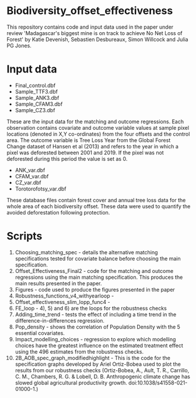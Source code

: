 # Biodiversity_offset_effectiveness
This repository contains code and input data used in the paper under review 'Madagascar's biggest mine is on track to achieve No Net Loss of Forest' by Katie Devenish, Sebastien Desbureaux, Simon Willcock and Julia PG Jones. 

# Input data

- Final_control.dbf
- Sample_TTF3.dbf
- Sample_ANK3.dbf
- Sample_CFAM3.dbf
- Sample_CZ3.dbf

These are the input data for the matching and outcome regressions. Each observation contains covariate and outcome variable values at sample pixel locations (denoted in X,Y co-ordinates) from the four offsets and the control area. The outcome variable is Tree Loss Year from the Global Forest Change dataset of Hansen et al (2013) and refers to the year in which a pixel was deforested between 2001 and 2019. If the pixel was not deforested during this period the value is set as 0.

- ANK_var.dbf
- CFAM_var.dbf
- CZ_var.dbf
- Torotorofotsy_var.dbf

These database files contain forest cover and annual tree loss data for the whole area of each biodiversity offset. These data were used to quantify the avoided deforestation following protection. 

# Scripts

1) Choosing_matching_spec - details the alternative matching specifications tested for covariate balance before choosing the main specification. 
2) Offset_Effectiveness_Final2 - code for the matching and outcome regressions using the main matching specification. This produces the main results presented in the paper.
3) Figures - code used to produce the figures presented in the paper
4) Robustness_functions_v4_withyearloop -
5) Offset_effectiveness_slim_lopp_func4 - 
6) FE_loop - 4), 5) and 6) are the loops for the robustness checks
9) Adding_time_trend - tests the effect of including a time trend in the difference-in-differences regression. 
10) Pop_density - shows the correlation of Population Density with the 5 essential covariates. 
11) Impact_modelling_choices - regression to explore which modelling choices have the greatest influence on the estimated treatment effect using the 496 estimates from the robustness checks.
12) 2B_AOB_spec_graph_modifiedhighlight - This is the code for the specification graphs developed by Ariel Ortiz-Bobea used to plot the results from our robustness checks (Ortiz-Bobea, A., Ault, T. R., Carrillo, C. M., Chambers, R. G. & Lobell, D. B. Anthropogenic climate change has slowed global agricultural productivity growth. doi:10.1038/s41558-021-01000-1.)


